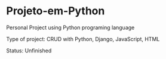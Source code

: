 # Projeto-em-Python

Personal Project using Python programing language

Type of project: CRUD with Python, Django, JavaScript, HTML

Status: Unfinished
